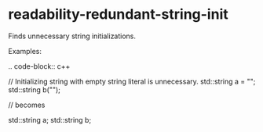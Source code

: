 readability-redundant-string-init
=================================

Finds unnecessary string initializations.

Examples:

.. code-block:: c++

// Initializing string with empty string literal is unnecessary.
std::string a = \""; std::string b("\");

// becomes

std::string a; std::string b;
